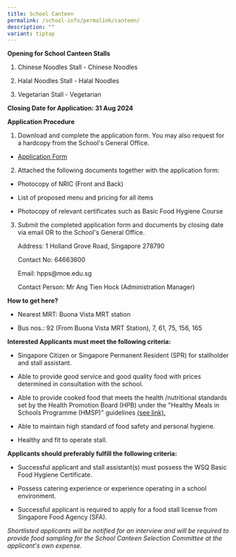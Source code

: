 ```yaml
---
title: School Canteen
permalink: /school-info/permalink/canteen/
description: ""
variant: tiptap
---
```

<p><strong>Opening for School Canteen Stalls</strong></p><ol data-tight="true" class="tight"><li><p>Chinese Noodles Stall - Chinese Noodles</p></li><li><p>Halal Noodles Stall - Halal Noodles</p></li><li><p>Vegetarian Stall - Vegetarian</p></li></ol><p><strong>Closing Date for Application: 31 Aug 2024</strong></p><p><strong>Application Procedure</strong></p><ol data-tight="true" class="tight"><li><p>Download and complete the application form. You may also request for a hardcopy from the School's General Office.</p></li></ol><ul data-tight="true" class="tight"><li><p><a href="/files/application%20form_canteen.pdf" rel="noopener noreferrer nofollow" target="_blank">Application Form</a></p></li></ul><ol start="2" data-tight="true" class="tight"><li><p>Attached the following documents together with the application form:</p></li></ol><ul data-tight="true" class="tight"><li><p>Photocopy of NRIC (Front and Back)</p></li><li><p>List of proposed menu and pricing for all items</p></li><li><p>Photocopy of relevant certificates such as Basic Food Hygiene Course</p></li></ul><ol start="3" data-tight="true" class="tight"><li><p>Submit the completed application form and documents by closing date via email OR to the School's General Office.</p><p>Address: 1 Holland Grove Road, Singapore 278790</p><p>Contact No: 64663600</p><p>Email: hpps@moe.edu.sg</p><p>Contact Person: Mr Ang Tien Hock (Administration Manager)</p></li></ol><p><strong>How to get here?</strong></p><ul data-tight="true" class="tight"><li><p>Nearest MRT: Buona Vista MRT station</p></li><li><p>Bus nos.: 92 (From Buona Vista MRT Station), 7, 61, 75, 156, 165</p></li></ul><p><strong>Interested Applicants must meet the following criteria:</strong></p><ul data-tight="true" class="tight"><li><p>Singapore Citizen or Singapore Permanent Resident (SPR) for stallholder and stall assistant.</p></li><li><p>Able to provide good service and good quality food with prices determined in consultation with the school.</p></li><li><p>Able to provide cooked food that meets the health /nutritional standards set by the Health Promotion Board (HPB) under the "Healthy Meals in Schools Programme (HMSP)" guidelines <a href="https://www.hpb.gov.sg/schools/school-programmes/healthy-meals-in-schools-programme" rel="noopener noreferrer nofollow" target="_blank">(see link).</a></p></li><li><p>Able to maintain high standard of food safety and personal hygiene.</p></li><li><p>Healthy and fit to operate stall.</p></li></ul><p><strong>Applicants should preferably fulfill the following criteria:</strong></p><ul data-tight="true" class="tight"><li><p>Successful applicant and stall assistant(s) must possess the WSQ Basic Food Hygiene Certificate.</p></li><li><p>Possess catering experience or experience operating in a school environment.</p></li><li><p>Successful applicant is required to apply for a food stall license from Singapore Food Agency (SFA).</p></li></ul><p><em>Shortlisted applicants will be notified for an interview and will be required to provide food sampling for the School Canteen Selection Committee at the applicant's own expense.</em></p>